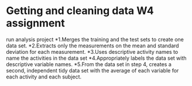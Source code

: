 # Getting and cleaning data W4 assignment
run analysis project
*1.Merges the training and the test sets to create one data set.
*2.Extracts only the measurements on the mean and standard deviation for each measurement.
*3.Uses descriptive activity names to name the activities in the data set
*4.Appropriately labels the data set with descriptive variable names.
*5.From the data set in step 4, creates a second, independent tidy data set with the average of each variable for each activity and each subject.
